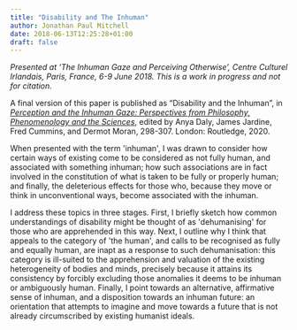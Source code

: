```yaml
---
title: "Disability and The Inhuman"
author: Jonathan Paul Mitchell
date: 2018-06-13T12:25:28+01:00
draft: false
---
```

*Presented at ‘The Inhuman Gaze and Perceiving Otherwise’, Centre Culturel Irlandais, Paris, France, 6-9 June 2018. This is a work in progress and not for citation.*

A final version of this paper is published as “Disability and the Inhuman”, in *[Perception and the Inhuman Gaze: Perspectives from Philosophy, Phenomenology and the Sciences](https://www.routledge.com/Perception-and-the-Inhuman-Gaze-Perspectives-from-Philosophy-Phenomenology/Daly-Cummins-Jardine-Moran/p/book/9780367405625)*, edited by Anya Daly, James Jardine, Fred Cummins, and Dermot Moran, 298-307. London: Routledge, 2020.

When presented with the term 'inhuman', I was drawn to consider how certain ways of existing come to be considered as not fully human, and associated with something inhuman; how such associations are in fact involved in the constitution of what is taken to be fully or properly human; and finally, the deleterious effects for those who, because they move or think in unconventional ways, become associated with the inhuman.

I address these topics in three stages. First, I briefly sketch how common understandings of disability might be thought of as 'dehumanising' for those who are apprehended in this way. Next, I outline why I think that appeals to the category of 'the human', and calls to be recognised as fully and equally human, are inapt as a response to such dehumanisation: this category is ill-suited to the apprehension and valuation of the existing heterogeneity of bodies and minds, precisely because it attains its consistency by forcibly excluding those anomalies it deems to be inhuman or ambiguously human. Finally, I point towards an alternative, affirmative sense of inhuman, and a disposition towards an inhuman future: an orientation that attempts to imagine and move towards a future that is not already circumscribed by existing humanist ideals.

<!-- # Disability and the Inhuman -->

<!-- ## Introduction

When presented with the term ‘inhuman’, I was drawn to consider how certain ways of existing come to be considered as not fully human, and associated with something inhuman; how such associations are in fact involved in the constitution of what is taken to be fully or properly human; and finally, the deleterious effects for those who, because they move or think in unconventional ways, become associated with the inhuman.

I address these topics in three stages. First, I briefly sketch how common understandings of disability might be thought of as ‘dehumanising’ for those who are apprehended in this way. Next, I outline why I think that appeals to the category of ’the human’, and calls to be recognised as fully and equally human, are inapt as a response to such dehumanisation: this category is ill-suited to the apprehension and valuation of the existing heterogeneity of bodies and minds, precisely because it attains its consistency by forcibly excluding those anomalies it deems to be inhuman or ambiguously human. Finally, I point towards an alternative, affirmative sense of inhuman, and a disposition towards an inhuman future: an orientation that attempts to imagine and move towards a future that is not already circumscribed by existing humanist ideals.

## Becoming Inhuman as Dehumanisation

'Inhuman' can denote that something dehumanises, or that it lies outside of the category 'human'. In the first sense, inhuman could refer to the kind of objectifying gaze posited by Maurice Merleau-Ponty: a gaze that denudes the meaningfulness of another, thereby to preclude the understanding necessary for an ethical human relation.[^1] Initially, this sense of inhuman as dehumanising appears to have some promise for a conceptualisation of disability experience. Disability theorists have consistently argued that much of what disables people with merely atypical minds or bodies are not facts about those minds or bodies. Instead, they are disabled by lack of accommodations, discriminatory or condescending attitudes, unavailability of rewarding work, and so on. This marginal status of disabled people is perpetuated because the preeminent way of framing disability is a diagnostic medical gaze.[^2] When apprehended in this register, atypical embodiment is viewed in terms of its deviation from a putative human norm, and reduced to its ostensible pathology. Significantly, this medical modality operates well beyond its jurisdiction to inform folk conceptions of disability, so that these also operate through a prism of objectification. This produces what we might call anticipatory perceptual norms about what is a complete or correct human embodiment: in everyday experience, to encounter bodily anomaly is to see divergence from a purportedly objective species normality. Disabled experience is reduced to abnormal bodily properties and their supposedly harmful entailments, while the socio-political dimensions that disable people are effaced. We might say this renders disabled people doubly inhuman: first, by over-identification with their purported divergence from the human; second, by how the attendant reduction to bodily properties hampers an ethical encounter.

## The Problem of 'The Human'

Calling such treatment inhuman---where this means dehumanising---might imply that a corrective would recognise disabled people within a common humanity. Where disability is concerned, however, the notion of humanity warrants some scepticism. Ideas about the human---what it is, what it does, what it ought to be and do---are ubiquitous. While specifics vary with cultural context, human societies are permeated with ideas about what is normal or natural for humans. More often than not, these ideas form part of a background that, while itself unexpressed, nonetheless conditions everyday expression, perception, and action.[^3] So robust, ubiquitous, and implicit are these ideas about the human, that it seems to be part of the furniture of the world.

However, the human is, as Merleau-Ponty suggests, "a historical idea and not a natural kind".[^4] It is not simply given, and must be produced. This production involves human practices that mark off human from non-human. Roberto Esposito suggests that the human is produced via practices, knowledges, technologies, and so on, that, in their respective domains, inaugurate a line that separates out human and non-human.[^5] Samantha Frost calls the human an "implicitly comparative category".[^6] While candidate ideas for what distinguishes humanness vary---intellection, autonomy, capacity for moral deliberation---these have a common thread. In each, some distinctively human characteristic separates it from other living beings. To be understood as self-sovereign, or as a moral agent, the human must be differentiated from inhuman dimensions: from nonhuman organisms, from the material world, and especially from its own 'mere' bodily aspects (including basic functions and desires). In particular, to be autonomous is to be capable of transcending the impositions of the body.

## Humanism and Disability

Importantly, then, one never simply *is* human: to be human is to be validated as such.[^7] We need not mention the egregious failures of this designation to realise that what counts as human is not always self-evident, and can lead to instances of qualified humanity:[^8] those said to lack or be compromised in some characteristic that is possessed by the fully and properly human, and in virtue of which the latter can transcend their mere biological nature. My initial point is that part of how the human acquires its coherence is through an internal division: by identifying with the inhuman aspects of individuals who otherwise would be considered human, and in virtue of which they are deficient in some properly human capacity or characteristic. This need not work only in a totalising register: the same individual may be recognised as human in some respects and not in others. The human, then, can reduce and objectify just as much as the aforementioned dehumanising frame. Indeed, appeals to humanity may betray a logic similar to that of dehumanisation: both turn on a hypostatised idea of what the human ought to be like.

This brings us to disability. I'm going to talk about autonomy, one important marker of humanness. If autonomy involves transcendence and appropriation of merely organismic dimensions, falling short of this ideal leaves one more or less "trapped in and by the body".[^9] Whether or not it is philosophically persuasive, this does line up with a common story about disability. While a disabled person may be human in principle, to be disabled is to be subject to some biological condition that diminishes the (purported) human power to transcend mere bodily demands and engage in free activity. If the human is defined by transcendence of the biological, disability inclines in equal measure towards the brute body and away from the properly human. In this account, the disabled body drags the human away from freedom and back towards material objectivity. This is one reason that the concept of disability is so illuminating. It is one of the constituents of the human-inhuman gap, where that gap is enacted on one and the same body. The atypical body, understood through a humanist frame, both is human, but in some aspect fails to be fully human. It embodies the tension between the human, and a movement away from the human.

## Inhumanisation

This compels me to relinquish appeals to the human in favour of a positive sense of inhuman. In so doing, I will proceed from this tension within disability between human and inhuman. When applied in the ways I have already discussed, the inhuman has an oppositional role. It is something to be repudiated: the human is what it is because it is not inhuman. We can begin by asking why there is this anxiety about the inhuman, such that the line separating human and nonhuman is repeatedly re-articulated in different forms and domains. This illuminates a deeply rooted metaphysical chauvinism running through Western thought, that valorises the self-identical and self-certain, and evinces unease at 'contamination' from outside (this is also why the inhuman is viewed in oppositional terms).[^10] Recall how body and world have traditionally been viewed as impediments to the exercise of rational self-sovereignty. Hence the impetus to insulate the human from inhuman contaminants, and the disdain for vulnerability and dependency.

A first positive sense of inhuman would attempt to relinquish the oppositional and comparative stance by attending to ways that the purported gap between human and nonhuman is continually traversed, and integrating and affirming within it those very dimensions that humanism must repudiate as inhuman: the biological, the animal, the technological. The human is not characterised by transcendence of supposedly inhuman dimensions. It no more transcends the body than the body transcends the world. The body is embedded and constituted within multi-dimensional ecologies or networks;[^11] its activity occurs within assemblages that have social, material, and technological features. I'll mention just one such dimension: technology (I'm using this term very broadly for anything whatsoever that is fabricated: fire is a technology). As Don Ihde suggests, routine interactions occur through technical objects and against a technological background.[^12] Everyday activity is accompanied by a nigh-imperceptible skien of artefactuality that, while internal to, and transformative of, perception and action, rarely manifests as such. Much apparently spontaneous activity, then, is technologically-scaffolded: a function not simply of the body, but of relations with an available sympathetic milieu. In such cases, autonomy does not preexist, but emerges from these enabling relations with nonhuman interactants, which are part of its exercise.[^13] A revised sense of the inhuman would recognise the inadequacy of any sharp division between autonomy and dependency. There is no originary, self-sufficient, complete human that fully transcends material exigencies.[^14] Where there is autonomy, this involves a kind of interdependency predicated upon participation from nonhuman artefacts. The autonomous human is already inhuman. All technologies are prosthetics that permit activities that would otherwise be available. For this reason, it might be that disability, with its attendant interdependency and technological involvement, is not a failure of the humanist ideal, but a more limpid manifestation of the condition of bodies in general.

A second positive sense of inhuman would relinquish an oppositional structure by attending to how the acquires its form. I already said that the latter is not a natural kind, but that must be brought into being relationally and across time through the articulation of certain norms. For instance, despite the ubiquity of the aforementioned 'technological condition', the fact that nondisabled bodies benefit from a panoply of 'assistive devices' goes under-acknowledged. The historical elaboration of technological scaffolds for activity has been uneven and normatively-patterned: practices to harmonise relations between bodies and things has organised the world around a privileged human ideal. Atypical modes of embodiment have only recently been considered during the elaboration of such technologies, and even then only haltingly. While technologies are a persistent dimension of the activity of all bodies, these afford spontaneous activity only to typical bodies. Such individuals look unambiguously human---that is, and able to transcend and appropriate their corporeality---even as their actions avail of technological scaffolds.[^15] For the atypically embodied, such scaffolds are consistently inapt. Their humanness looks compromised: unable to spontaneously act within the world, they seem anchored to bodily exigency, and thus uniquely affected by nonhuman aspects of themselves, and dependent upon nonhuman artefacts. Furthermore, technology use is framed differently for typical and atypical users. For the former, technologies are thought to complement or extend existing, characteristically human, abilities; for the latter, technologies are thought to compensate for missing---again, characteristically human---abilities. That is, the human-nonhuman line is articulated once again.

Returning to the second sense of inhuman: this involves a more basic re-conceptualisation. Rather than viewing the inhuman as something opposed to the human, it think of it as what *precedes* the human, is 'not-yet-human', exceeds the human, and as such, can become something other than human. Since the human emerges across time, it carries the potential to be otherwise. By seeing, as it were, not through human eyes, but with an inhuman gaze that is not already orientated by the human, it can better discern these processes by which humanness---and also disability---acquire form. This not only denies them their normative organising force. It opens up potential that exists for transformation of those categories, thereby making these available for re-articulation towards a future difference.

## Footnotes
[^1]: Maurice Merleau-Ponty, *Phenomenology of Perception*, trans. Donald Landes (London: Routledge, 2012).

[^2]: Michael Oliver and Colin Barnes, *The New Politics of Disablement* (Basingstoke: Palgrave Macmillan, 2012).

[^3]: Roberto Esposito, *Persons and Things: From the Body's Point of View* (Cambridge: Polity, 2015).

[^4]: Merleau-Ponty, *Phenomenology of Perception*, 174.

[^5]: Esposito, *Persons and Things*; Roberto Esposito, *Third Person: Politics of Life and Philosophy of the Impersonal* (Cambridge: Polity, 2012).

[^6]: Samantha Frost, *Biocultural Creatures: Toward a New Theory of the Human* (London: Duke University Press, 2016), 8.

[^7]: Frost, *Biocultural Creatures*.

[^8]: Esposito, *Third Person*.

[^9]: Frost, *Biocultural Creatures*, 7.

[^10]: Margrit Shildrick, *Dangerous Discourses of Disability, Subjectivity and Sexuality* (Basingstoke: Palgrave Macmillan, 2012); Roberto Esposito, *Bíos: Biopolitics and Philosophy* (London: University of Minnesota Press, 2008).

[^11]: Bruno Latour, *Pandora's Hope: Essays on the Reality of Science Studies* (Cambridge, MA: Harvard University Press, 1999).

[^12]: Don Ihde, *Technology and the Lifeworld: From Garden to Earth* (Bloomington and Indianapolis: Indiana University Press, 1990).

[^13]: Bruno Latour, *Reassembling the Social: An Introduction to Actor-Network-Theory* (Oxford: Oxford University Press, 2005).

[^14]: Bernard Stiegler, *Technics and Time: The Fault of Epimetheus*, trans. Geoffrey Beardsworth (Stanford: Stanford University Press, 1998).

[^15]: Ingunn Moser, "Disability and the Promises of Technology: Technology, Subjectivity and Embodiment Within an Order of the Normal," *Information, Communication & Society* 9, no. 3 (2006): 373--95. -->


<!-- {{< embed-pdf url="/posts/attachments/jpmitchell-disability-inhuman.pdf">}} -->

<div id="adobe-dc-view" style="width: 100%;"></div>
<script src="https://documentservices.adobe.com/view-sdk/viewer.js"></script>
<script type="text/javascript">
	document.addEventListener("adobe_dc_view_sdk.ready", function(){ 
		var adobeDCView = new AdobeDC.View({clientId: "3f1d5c1b3fde4e0e8b710f967ec081ac", divId: "adobe-dc-view"});
		adobeDCView.previewFile({
			content:{location: {url: "/posts/attachments/jpmitchell-disability-inhuman.pdf"}},
			metaData:{fileName: "Disability and The Inhuman"}
		}, {embedMode: "IN_LINE"});
	});
</script>
